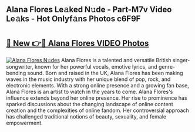 ## Alana Flores Le𝚊ked N𝚞de - Part-M7v Video Le𝚊ks - Hot Onlyf𝚊ns Photos c6F9F

# <h2><a href="http://ab4446.deff.icu/?id=Alana+Flores">🔗 New 👉🔴 Alana Flores VIDEO Photos</a></h2>

[![Alana Flores N𝚞des](https://i.imgur.com/rIISA9y.gif)](http://ab4446.deff.icu/?id=Alana+Flores)
Alana Flores is a talented and versatile British singer-songwriter, known for her powerful vocals, emotive lyrics, and genre-bending sound. Born and raised in the UK, Alana Flores has been making waves in the music industry with her unique blend of pop, rock, and electronic elements. With a strong online presence and a growing fan base, Alana Flores is an artist to watch in the years to come. Alana Flores's influence extends beyond her online presence. Her rise to prominence has sparked discussions about the changing landscape of online content creation and the complexities of online fandom. Her controversial approach has challenged traditional notions of beauty, sexuality, and female empowerment.
